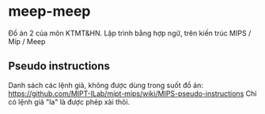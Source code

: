 # meep-meep
Đồ án 2 của môn KTMT&amp;HN. Lập trình bằng hợp ngữ, trên kiến trúc MIPS / Míp / Meep
## Pseudo instructions
Danh sách các lệnh giả, không được dùng trong suốt đồ án:
https://github.com/MIPT-ILab/mipt-mips/wiki/MIPS-pseudo-instructions
Chỉ có lệnh giả "la" là được phép xài thôi.
